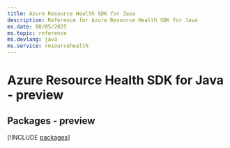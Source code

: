 ```yaml
---
title: Azure Resource Health SDK for Java
description: Reference for Azure Resource Health SDK for Java
ms.date: 08/05/2025
ms.topic: reference
ms.devlang: java
ms.service: resourcehealth
---
```

# Azure Resource Health SDK for Java - preview
## Packages - preview
[!INCLUDE [packages](resource-health-index.md)]